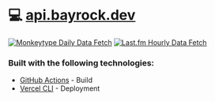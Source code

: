 # 💻 [api.bayrock.dev](https://api.bayrock.dev)
[![Monkeytype Daily Data Fetch](https://github.com/bayrock/api.bayrock.dev/actions/workflows/monkeytype.yml/badge.svg)](https://github.com/bayrock/api.bayrock.dev/actions/workflows/monkeytype.yml)
[![Last.fm Hourly Data Fetch](https://github.com/bayrock/api.bayrock.dev/actions/workflows/lastfm.yml/badge.svg)](https://github.com/bayrock/api.bayrock.dev/actions/workflows/lastfm.yml)
### Built with the following technologies:

* [GitHub Actions](https://docs.github.com/en/actions) - Build
* [Vercel CLI](https://vercel.com/docs/cli) - Deployment
